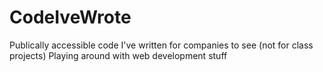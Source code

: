 # CodeIveWrote
Publically accessible code I've written for companies to see (not for class projects)
Playing around with web development stuff
